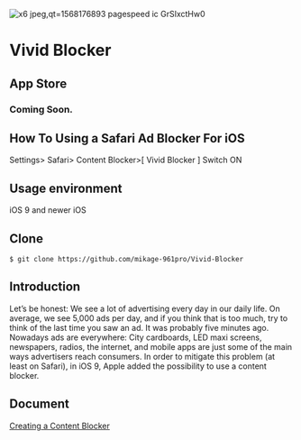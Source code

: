 ![x6 jpeg,qt=1568176893 pagespeed ic GrSIxctHw0](https://user-images.githubusercontent.com/50665049/73992489-acb7c900-4992-11ea-916d-3d2009831851.jpg)

# Vivid Blocker
## App Store
### Coming Soon.
## How To Using a Safari Ad Blocker For iOS

Settings> Safari> Content Blocker>[ Vivid Blocker ] Switch ON

## Usage environment

iOS 9 and newer iOS

## Clone
 
```
$ git clone https://github.com/mikage-961pro/Vivid-Blocker
```

## Introduction
Let’s be honest: We see a lot of advertising every day in our daily life. On average, we see 5,000 ads per day, and if you think that is too much, try to think of the last time you saw an ad. It was probably five minutes ago.
Nowadays ads are everywhere: City cardboards, LED maxi screens, newspapers, radios, the internet, and mobile apps are just some of the main ways advertisers reach consumers.
In order to mitigate this problem (at least on Safari), in iOS 9, Apple added the possibility to use a content blocker.


## Document
[Creating a Content Blocker](https://developer.apple.com/documentation/safariservices/creating_a_content_blocker)
